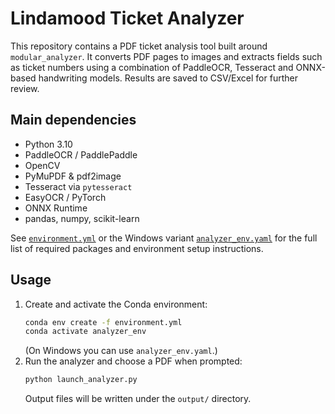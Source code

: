 
# Lindamood Ticket Analyzer

This repository contains a PDF ticket analysis tool built around
`modular_analyzer`. It converts PDF pages to images and extracts fields such
as ticket numbers using a combination of PaddleOCR, Tesseract and ONNX-based
handwriting models. Results are saved to CSV/Excel for further review.

## Main dependencies
- Python 3.10
- PaddleOCR / PaddlePaddle
- OpenCV
- PyMuPDF & pdf2image
- Tesseract via `pytesseract`
- EasyOCR / PyTorch
- ONNX Runtime
- pandas, numpy, scikit-learn

See [`environment.yml`](environment.yml) or the Windows variant
[`analyzer_env.yaml`](analyzer_env.yaml) for the full list of required packages
and environment setup instructions.

## Usage
1. Create and activate the Conda environment:
   ```bash
   conda env create -f environment.yml
   conda activate analyzer_env
   ```
   (On Windows you can use `analyzer_env.yaml`.)
2. Run the analyzer and choose a PDF when prompted:
   ```bash
   python launch_analyzer.py
   ```
   Output files will be written under the `output/` directory.
